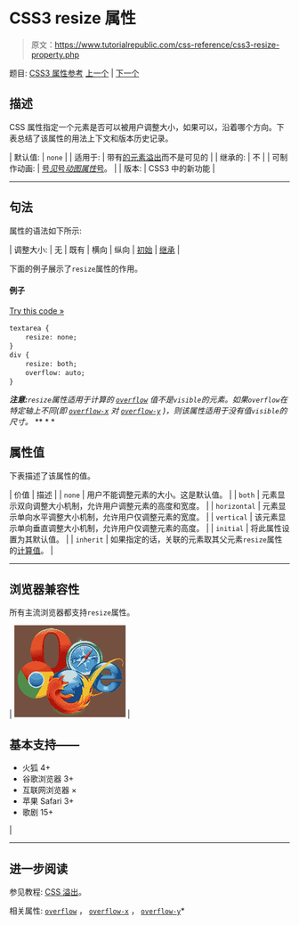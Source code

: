 # CSS3 resize 属性

> 原文：<https://www.tutorialrepublic.com/css-reference/css3-resize-property.php>

题目: [CSS3 属性参考](css3-properties.php) [上一个](css-quotes-property.php) | [下一个](css-right-property.php)

## 描述

CSS 属性指定一个元素是否可以被用户调整大小，如果可以，沿着哪个方向。下表总结了该属性的用法上下文和版本历史记录。

| 默认值: | `none` |
| 适用于: | 带有[的元素溢出](css-overflow-property.php)而不是可见的 |
| 继承的: | 不 |
| 可制作动画: | [号*见*号*动图属性*号](css-animatable-properties.php)。 |
| 版本: | CSS3 中的新功能 |

* * *

## 句法

属性的语法如下所示:

| 调整大小: | 无 &#124; 既有 &#124; 横向 &#124; 纵向 &#124; [初始](../definitions.php#initial) &#124; [继承](../definitions.php#inherit) |

下面的例子展示了`resize`属性的作用。

#### 例子

[Try this code »](../codelab.php?topic=css&file=resize-property "Try this code using online Editor")

```
textarea {
    resize: none;
}
div {
    resize: both;
    overflow: auto;
}
```

 ***注意:**`resize`属性适用于计算的 [`overflow`](css-overflow-property.php) 值不是`visible`的元素。如果`overflow`在特定轴上不同(即 [`overflow-x`](css3-overflow-x-property.php) 对 [`overflow-y`](css3-overflow-y-property.php) )，则该属性适用于没有值`visible`的尺寸。*  ** * *

## 属性值

下表描述了该属性的值。

| 价值 | 描述 |
| `none` | 用户不能调整元素的大小。这是默认值。 |
| `both` | 元素显示双向调整大小机制，允许用户调整元素的高度和宽度。 |
| `horizontal` | 元素显示单向水平调整大小机制，允许用户仅调整元素的宽度。 |
| `vertical` | 该元素显示单向垂直调整大小机制，允许用户仅调整元素的高度。 |
| `initial` | 将此属性设置为其默认值。 |
| `inherit` | 如果指定的话，关联的元素取其父元素`resize`属性的[计算值](../definitions.php#computed-value)。 |

* * *

## 浏览器兼容性

所有主流浏览器都支持`resize`属性。

| ![Browsers Icon](img/e9331123c77668c1832e541c2fca1002.png) | 

## 基本支持——

*   火狐 4+
*   谷歌浏览器 3+
*   互联网浏览器 ×
*   苹果 Safari 3+
*   歌剧 15+

 |

* * *

## 进一步阅读

参见教程: [CSS 溢出](../css-tutorial/css-overflow.php)。

相关属性: [`overflow`](css-overflow-property.php) ， [`overflow-x`](css3-overflow-x-property.php) ， [`overflow-y`](css3-overflow-y-property.php)*